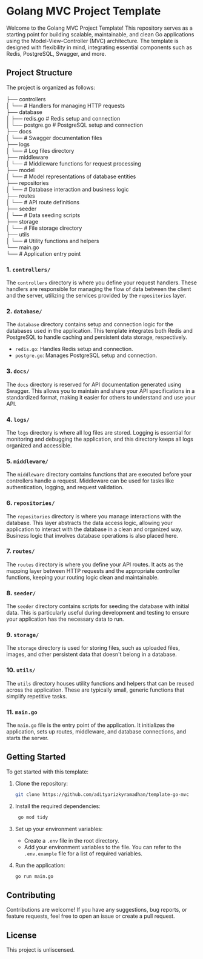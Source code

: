 # Golang MVC Project Template

Welcome to the Golang MVC Project Template! This repository serves as a starting point for building scalable, maintainable, and clean Go applications using the Model-View-Controller (MVC) architecture. The template is designed with flexibility in mind, integrating essential components such as Redis, PostgreSQL, Swagger, and more.

## Project Structure

The project is organized as follows:

├── controllers <br>
│ └── # Handlers for managing HTTP requests<br>
├── database<br>
│ ├── redis.go # Redis setup and connection<br>
│ └── postgre.go # PostgreSQL setup and connection<br>
├── docs<br>
│ └── # Swagger documentation files<br>
├── logs<br>
│ └── # Log files directory<br>
├── middleware<br>
│ └── # Middleware functions for request processing<br>
├── model<br>
│ └── # Model representations of database entities<br>
├── repositories<br>
│ └── # Database interaction and business logic<br>
├── routes<br>
│ └── # API route definitions<br>
├── seeder<br>
│ └── # Data seeding scripts<br>
├── storage<br>
│ └── # File storage directory<br>
├── utils<br>
│ └── # Utility functions and helpers<br>
└── main.go<br>
└── # Application entry point<br>



### 1. `controllers/`
The `controllers` directory is where you define your request handlers. These handlers are responsible for managing the flow of data between the client and the server, utilizing the services provided by the `repositories` layer.

### 2. `database/`
The `database` directory contains setup and connection logic for the databases used in the application. This template integrates both Redis and PostgreSQL to handle caching and persistent data storage, respectively.

- `redis.go`: Handles Redis setup and connection.
- `postgre.go`: Manages PostgreSQL setup and connection.

### 3. `docs/`
The `docs` directory is reserved for API documentation generated using Swagger. This allows you to maintain and share your API specifications in a standardized format, making it easier for others to understand and use your API.

### 4. `logs/`
The `logs` directory is where all log files are stored. Logging is essential for monitoring and debugging the application, and this directory keeps all logs organized and accessible.

### 5. `middleware/`
The `middleware` directory contains functions that are executed before your controllers handle a request. Middleware can be used for tasks like authentication, logging, and request validation.

### 6. `repositories/`
The `repositories` directory is where you manage interactions with the database. This layer abstracts the data access logic, allowing your application to interact with the database in a clean and organized way. Business logic that involves database operations is also placed here.

### 7. `routes/`
The `routes` directory is where you define your API routes. It acts as the mapping layer between HTTP requests and the appropriate controller functions, keeping your routing logic clean and maintainable.

### 8. `seeder/`
The `seeder` directory contains scripts for seeding the database with initial data. This is particularly useful during development and testing to ensure your application has the necessary data to run.

### 9. `storage/`
The `storage` directory is used for storing files, such as uploaded files, images, and other persistent data that doesn't belong in a database.

### 10. `utils/`
The `utils` directory houses utility functions and helpers that can be reused across the application. These are typically small, generic functions that simplify repetitive tasks.

### 11. `main.go`
The `main.go` file is the entry point of the application. It initializes the application, sets up routes, middleware, and database connections, and starts the server.

## Getting Started

To get started with this template:

1. Clone the repository:
   ```bash
   git clone https://github.com/adityarizkyramadhan/template-go-mvc
   ```
2. Install the required dependencies:
   ```bash
    go mod tidy
    ```
3. Set up your environment variables:
    - Create a `.env` file in the root directory.
    - Add your environment variables to the file. You can refer to the `.env.example` file for a list of required variables.

4. Run the application:
    ```bash
    go run main.go
    ```

## Contributing

Contributions are welcome! If you have any suggestions, bug reports, or feature requests, feel free to open an issue or create a pull request.

## License

This project is unliscensed.
